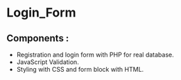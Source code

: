 # Login_Form
## Components :
* Registration and login form with PHP for real database.
* JavaScript Validation.
* Styling with CSS and form block with HTML. 

